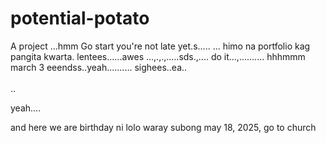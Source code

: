 # potential-potato
A project
...hmm
Go start you're not late yet.s.....
...
himo na portfolio kag pangita kwarta. lentees......awes
...,.,.,.....sds.,....
do it...,..........
 hhhmmm march 3 eeendss..yeah..........
 sighees..ea..
 <br>
 <br>..

 yeah....

 and here we are birthday ni lolo waray subong may 18, 2025, go to church
<!-- I will start today freelancing and VA help meqq..

help me help me helpppp..

mashed potato
heyy

hello. s.
